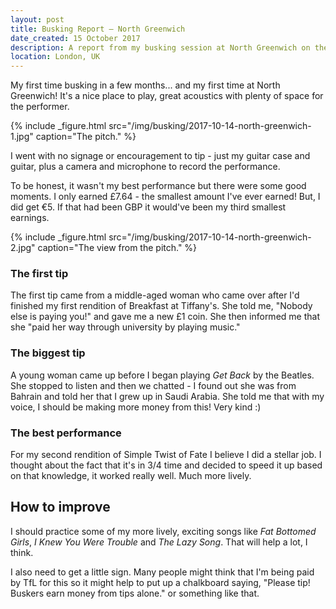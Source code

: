 ```yaml
---
layout: post
title: Busking Report – North Greenwich
date_created: 15 October 2017
description: A report from my busking session at North Greenwich on the 14th of October! Get back!
location: London, UK
---
```


My first time busking in a few months... and my first time at North Greenwich! It's a nice place to play, great acoustics with plenty of space for the performer.

{% include _figure.html src="/img/busking/2017-10-14-north-greenwich-1.jpg" caption="The pitch." %}

I went with no signage or encouragement to tip - just my guitar case and guitar, plus a camera and microphone to record the performance.

To be honest, it wasn't my best performance but there were some good moments. I only earned £7.64 - the smallest amount I've ever earned! But, I did get €5. If that had been GBP it would've been my third smallest earnings.

{% include _figure.html src="/img/busking/2017-10-14-north-greenwich-2.jpg" caption="The view from the pitch." %}

### The first tip

The first tip came from a middle-aged woman who came over after I'd finished my first rendition of Breakfast at Tiffany's. She told me, "Nobody else is paying you!" and gave me a new £1 coin. She then informed me that she "paid her way through university by playing music."

### The biggest tip

A young woman came up before I began playing _Get Back_ by the Beatles. She stopped to listen and then we chatted - I found out she was from Bahrain and told her that I grew up in Saudi Arabia. She told me that with my voice, I should be making more money from this! Very kind :)

### The best performance

For my second rendition of Simple Twist of Fate I believe I did a stellar job. I thought about the fact that it's in 3/4 time and decided to speed it up based on that knowledge, it worked really well. Much more lively.

## How to improve

I should practice some of my more lively, exciting songs like _Fat Bottomed Girls_, _I Knew You Were Trouble_ and _The Lazy Song_. That will help a lot, I think.

I also need to get a little sign. Many people might think that I'm being paid by TfL for this so it might help to put up a chalkboard saying, "Please tip! Buskers earn money from tips alone." or something like that.